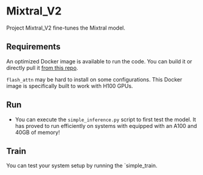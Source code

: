 # Mixtral_V2

Project Mixtral_V2 fine-tunes the Mixtral model.

## Requirements

An optimized Docker image is available to run the code. You can build it or directly pull it [from this repo](https://github.com/LvBaolu/Mixtral_V2/pkgs/container/Mixtral_V2).

`flash_attn` may be hard to install on some configurations. This Docker image is specifically built to work with H100 GPUs.

## Run

- You can execute the `simple_inference.py` script to first test the model. It has proved to run efficiently on systems with equipped with an A100 and 40GB of memory!

## Train

You can test your system setup by running the `simple_train.